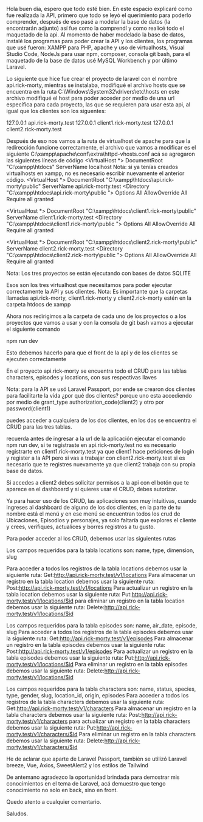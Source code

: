 Hola buen día, espero que todo esté bien.
En este espacio explicaré como fue realizada la API, primero que todo se leyó el querimiento para poderlo comprender, después de eso pasé a modelar la base de datos (la encontrarán adjunto)
así fue como la comprendí y como realicé todo el maquetado de la api.
Al momento de haber modelado la base de datos, instalé los programas para poder crear la API y los clientes, los programas que usé fueron: XAMPP para PHP, apache y uso de virtualhosts, Visual Studio Code,
NodeJs para usar npm, composer, consola git bash, para el maquetado de la base de datos usé MySQL Workbench y por último Laravel.

Lo siguiente que hice fue crear el proyecto de laravel con el nombre api.rick-morty, mientras se instalaba, modifiqué el archivo hosts que se encuentra en la ruta C:\Windows\System32\drivers\etc\hosts
en este archivo modifiqué el host para poder acceder por medio de una url específica para cada proyecto, las que se requieren para usar esta api, al igual que los clientes son los siguentes:

127.0.0.1       api.rick-morty.test
127.0.0.1       client1.rick-morty.test
127.0.0.1       client2.rick-morty.test

Después de eso nos vamos a la ruta de virtualhost de apache para que la redirección funcione correctamente, el archivo que vamos a modificar es el siguiente C:\xampp\apache\conf\extra\httpd-vhosts.conf
acá se agregaron las siguientes líneas de código
<VirtualHost *>
	DocumentRoot "C:\xampp\htdocs"
	ServerName localhost
</virtualHost>
Nota: si ya tenías creados virtualhosts en xampp, no es necesario escribir nuevamente el anterior código.
<VirtualHost *>
	DocumentRoot "C:\xampp\htdocs\api.rick-morty\public"
	ServerName api.rick-morty.test
	<Directory "C:\xampp\htdocs\api.rick-morty\public ">
		Options All
		AllowOverride All
		Require all granted
	</Directory>
</VirtualHost>

<VirtualHost *>
	DocumentRoot "C:\xampp\htdocs\client1.rick-morty\public"
	ServerName client1.rick-morty.test
	<Directory "C:\xampp\htdocs\client1.rick-morty\public ">
		Options All
		AllowOverride All
		Require all granted
	</Directory>
</VirtualHost>

<VirtualHost *>
	DocumentRoot "C:\xampp\htdocs\client2.rick-morty\public"
	ServerName client2.rick-morty.test
	<Directory "C:\xampp\htdocs\client2.rick-morty\public ">
		Options All
		AllowOverride All
		Require all granted
	</Directory>
</VirtualHost>

Nota: Los tres proyectos se están ejecutando con bases de datos SQLITE

Esos son los tres virtualhost que necesitamos para poder ejecutar correctamente la API y sus clientes.
Nota: Es importante que la carpetas llamadas api.rick-morty, client1.rick-morty y client2.rick-morty estén en la carpeta htdocs de xampp

Ahora nos redirigimos a la carpeta de cada uno de los proyectos o a los proyectos que vamos a usar y con la consola de git bash vamos a ejecutar el siguiente comando


npm run dev

Esto debemos hacerlo para que el front de la api y de los clientes se ejecuten correctamente

En el proyecto api.rick-morty se encuentra todo el CRUD para las tablas characters, episodes y locations, con sus respectivas llaves

Nota: para la API se usó Laravel Passport, por ende se crearon dos clientes para facilitarte la vida ¿por qué dos clientes?
porque uno esta accediendo por medio de grant_type authorization_code(client2) y otro por password(client1)

puedes acceder a cualquiera de los dos clientes, en los dos se encuentra el CRUD para las tres tablas.

recuerda antes de ingresar a la url de la aplicación ejecutar el comando npm run dev, si te registraste en api.rick-morty.test no es necesario registrarte en client1.rick-morty.test
ya que client1 hace peticiones de login y register a la API pero si vas a trabajar con client2.rick-morty.test si es necesario que te registres nuevamente ya que client2 trabaja 
con su propia base de datos.

Si accedes a client2 debes solicitar permisos a la api con el botón que te aparece en el dashboard y si quieres usar el CRUD, debes autorizar.

Ya para hacer uso de los CRUD, las aplicaciones son muy intuitivas, cuando ingreses al dashboard de alguno de los dos clientes, en la parte de tu nombre está el menú
y en ese menú se encuentran todos los crud de Ubicaciones, Episodios y personajes, ya solo faltaría que explores el cliente y crees, verifiques, actualices y borres registros a tu gusto.

Para poder acceder al los CRUD, debemos usar las siguientes rutas

Los campos requeridos para la tabla locations son: name, type, dimension, slug

Para acceder a todos los registros de la tabla locations debemos usar la siguiente ruta: Get:http://api.rick-morty.test/v1/locations
Para almacenar un registro en la tabla location debemos usar la siguiente ruta: Post:http://api.rick-morty.test/v1/locations
Para actualizar un registro en la tabla location debemos usar la siguiente ruta: Put:http://api.rick-morty.test/v1/locations/$id
para eliminar un registro en la tabla location debemos usar la siguiente ruta: Delete:http://api.rick-morty.test/v1/locations/$id

Los campos requeridos para la tabla episodes son: name, air_date, episode, slug
Para acceder a todos los registros de la tabla episodes debemos usar la siguiente ruta: Get:http://api.rick-morty.test/v1/episodes
Para almacenar un registro en la tabla episodes debemos usar la siguiente ruta: Post:http://api.rick-morty.test/v1/episodes
Para actualizar un registro en la tabla episodes debemos usar la siguiente ruta: Put:http://api.rick-morty.test/v1/locations/$id
Para eliminar un registro en la tabla episodes debemos usar la siguiente ruta: Delete:http://api.rick-morty.test/v1/locations/$id

Los campos requeridos para la tabla characters son: name, status, species, type, gender, slug, location_id, origin, episodes
Para acceder a todos los registros de la tabla characters debemos usar la siguiente ruta: Get:http://api.rick-morty.test/v1/characters
Para almacenar un registro en la tabla characters debemos usar la siguiente ruta: Post:http://api.rick-morty.test/v1/characters
para actualizar un registro en la tabla characters debemos usar la siguiente ruta: Put:http://api.rick-morty.test/v1/characters/$id
Para eliminar un registro en la tabla characters debemos usar la siguiente ruta: Delete:http://api.rick-morty.test/v1/characters/$id

He de aclarar que aparte de Laravel Passport, también se utilizó Laravel breeze, Vue, Axios, SweetAlert2 y los estilos de Tailwind

De antemano agradezco la oportunidad brindada para demostrar mis conocimientos en el tema de Laravel, acá demuestro que tengo conocimiento no solo en back, sino en front.

Quedo atento a cualquier comentario.

Saludos.

